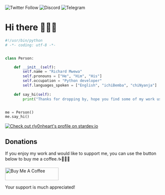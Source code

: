 ![Twitter Follow](https://img.shields.io/twitter/follow/rly0nheart?style=social)
![Discord](https://img.shields.io/badge/Discord-rly0nheart%232779-blue?style=social&logo=discord)
![Telegram](https://img.shields.io/badge/Telegram-@rly0nheart-blue?style=social&logo=telegram)
# Hi there 👋🏾🤓


```python
#!/usr/bin/python
# -*- coding: utf-8 -*-


class Person:

    def __init__(self):
        self.name = "Richard Mwewa"
        self.pronouns = ["He", "Him", "His"]
        self.occupation = "Python developer"
        self.languages_spoken = ["English", "ichiBemba", "chiNyanja"]
        
    def say_hi(self):
        print("Thanks for dropping by, hope you find some of my work useful.")


me = Person()
me.say_hi()
```

[![Check out rly0nheart's profile on stardev.io](https://stardev.io/developers/rly0nheart/badge/languages/global.svg)](https://stardev.io/developers/rly0nheart)

## Donations
If you enjoy my work and would like to support me, you can use the button below to buy me a coffee.☕👌🏾😊

<a href="https://www.buymeacoffee.com/189381184" target="_blank"><img src="https://cdn.buymeacoffee.com/buttons/default-orange.png" alt="Buy Me A Coffee" height="41" width="174"></a>

Your support is much appreciated!
